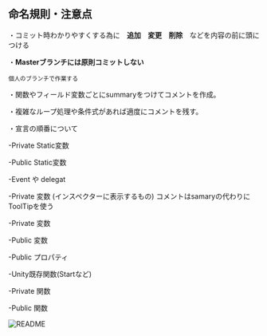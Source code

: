 ## 命名規則・注意点

・コミット時わかりやすくする為に　**追加**　**変更**　**削除**　などを内容の前に頭につける

・**Masterブランチには原則コミットしない**

<sub> 個人のブランチで作業する</sub>	

・関数やフィールド変数ごとにsummaryをつけてコメントを作成。

・複雑なループ処理や条件式があれば適度にコメントを残す。

・宣言の順番について

-Private Static変数

-Public Static変数

-Event や delegat

-Private 変数 (インスペクターに表示するもの)
コメントはsamaryの代わりにToolTipを使う

-Private 変数

-Public 変数

-Public プロパティ

-Unity既存関数(Startなど)

-Private 関数

-Public 関数

![README](https://user-images.githubusercontent.com/4126881/177043843-485f269e-3450-45ff-8b5a-1ce81ac3cf03.jpg)
